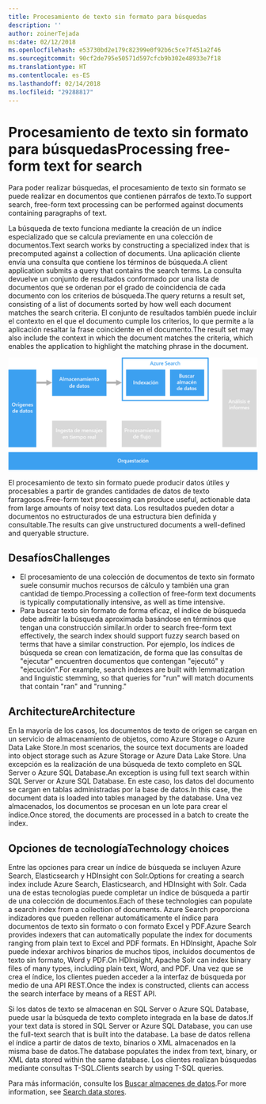 ```yaml
---
title: Procesamiento de texto sin formato para búsquedas
description: ''
author: zoinerTejada
ms:date: 02/12/2018
ms.openlocfilehash: e53730bd2e179c82399e0f92b6c5ce7f451a2f46
ms.sourcegitcommit: 90cf2de795e50571d597cfcb9b302e48933e7f18
ms.translationtype: HT
ms.contentlocale: es-ES
ms.lasthandoff: 02/14/2018
ms.locfileid: "29288817"
---
```

# <a name="processing-free-form-text-for-search"></a><span data-ttu-id="a4cca-102">Procesamiento de texto sin formato para búsquedas</span><span class="sxs-lookup"><span data-stu-id="a4cca-102">Processing free-form text for search</span></span>

<span data-ttu-id="a4cca-103">Para poder realizar búsquedas, el procesamiento de texto sin formato se puede realizar en documentos que contienen párrafos de texto.</span><span class="sxs-lookup"><span data-stu-id="a4cca-103">To support search, free-form text processing can be performed against documents containing paragraphs of text.</span></span>

<span data-ttu-id="a4cca-104">La búsqueda de texto funciona mediante la creación de un índice especializado que se calcula previamente en una colección de documentos.</span><span class="sxs-lookup"><span data-stu-id="a4cca-104">Text search works by constructing a specialized index that is precomputed against a collection of documents.</span></span> <span data-ttu-id="a4cca-105">Una aplicación cliente envía una consulta que contiene los términos de búsqueda.</span><span class="sxs-lookup"><span data-stu-id="a4cca-105">A client application submits a query that contains the search terms.</span></span> <span data-ttu-id="a4cca-106">La consulta devuelve un conjunto de resultados conformado por una lista de documentos que se ordenan por el grado de coincidencia de cada documento con los criterios de búsqueda.</span><span class="sxs-lookup"><span data-stu-id="a4cca-106">The query returns a result set, consisting of a list of documents sorted by how well each document matches the search criteria.</span></span> <span data-ttu-id="a4cca-107">El conjunto de resultados también puede incluir el contexto en el que el documento cumple los criterios, lo que permite a la aplicación resaltar la frase coincidente en el documento.</span><span class="sxs-lookup"><span data-stu-id="a4cca-107">The result set may also include the context in which the document matches the criteria, which enables the application to highlight the matching phrase in the document.</span></span> 

![](./images/search-pipeline.png)

<span data-ttu-id="a4cca-108">El procesamiento de texto sin formato puede producir datos útiles y procesables a partir de grandes cantidades de datos de texto farragosos.</span><span class="sxs-lookup"><span data-stu-id="a4cca-108">Free-form text processing can produce useful, actionable data from large amounts of noisy text data.</span></span> <span data-ttu-id="a4cca-109">Los resultados pueden dotar a documentos no estructurados de una estructura bien definida y consultable.</span><span class="sxs-lookup"><span data-stu-id="a4cca-109">The results can give unstructured documents a well-defined and queryable structure.</span></span>


## <a name="challenges"></a><span data-ttu-id="a4cca-110">Desafíos</span><span class="sxs-lookup"><span data-stu-id="a4cca-110">Challenges</span></span>

- <span data-ttu-id="a4cca-111">El procesamiento de una colección de documentos de texto sin formato suele consumir muchos recursos de cálculo y también una gran cantidad de tiempo.</span><span class="sxs-lookup"><span data-stu-id="a4cca-111">Processing a collection of free-form text documents is typically computationally intensive, as well as time intensive.</span></span>
- <span data-ttu-id="a4cca-112">Para buscar texto sin formato de forma eficaz, el índice de búsqueda debe admitir la búsqueda aproximada basándose en términos que tengan una construcción similar.</span><span class="sxs-lookup"><span data-stu-id="a4cca-112">In order to search free-form text effectively, the search index should support fuzzy search based on terms that have a similar construction.</span></span> <span data-ttu-id="a4cca-113">Por ejemplo, los índices de búsqueda se crean con lematización, de forma que las consultas de "ejecutar" encuentren documentos que contengan "ejecutó" y "ejecución".</span><span class="sxs-lookup"><span data-stu-id="a4cca-113">For example, search indexes are built with lemmatization and linguistic stemming, so that queries for "run" will match documents that contain "ran" and "running."</span></span>

## <a name="architecture"></a><span data-ttu-id="a4cca-114">Architecture</span><span class="sxs-lookup"><span data-stu-id="a4cca-114">Architecture</span></span>

<span data-ttu-id="a4cca-115">En la mayoría de los casos, los documentos de texto de origen se cargan en un servicio de almacenamiento de objetos, como Azure Storage o Azure Data Lake Store.</span><span class="sxs-lookup"><span data-stu-id="a4cca-115">In most scenarios, the source text documents are loaded into object storage such as Azure Storage or Azure Data Lake Store.</span></span> <span data-ttu-id="a4cca-116">Una excepción es la realización de una búsqueda de texto completo en SQL Server o Azure SQL Database.</span><span class="sxs-lookup"><span data-stu-id="a4cca-116">An exception is using full text search within SQL Server or Azure SQL Database.</span></span> <span data-ttu-id="a4cca-117">En este caso, los datos del documento se cargan en tablas administradas por la base de datos.</span><span class="sxs-lookup"><span data-stu-id="a4cca-117">In this case, the document data is loaded into tables managed by the database.</span></span> <span data-ttu-id="a4cca-118">Una vez almacenados, los documentos se procesan en un lote para crear el índice.</span><span class="sxs-lookup"><span data-stu-id="a4cca-118">Once stored, the documents are processed in a batch to create the index.</span></span>

## <a name="technology-choices"></a><span data-ttu-id="a4cca-119">Opciones de tecnología</span><span class="sxs-lookup"><span data-stu-id="a4cca-119">Technology choices</span></span>

<span data-ttu-id="a4cca-120">Entre las opciones para crear un índice de búsqueda se incluyen Azure Search, Elasticsearch y HDInsight con Solr.</span><span class="sxs-lookup"><span data-stu-id="a4cca-120">Options for creating a search index include Azure Search, Elasticsearch, and HDInsight with Solr.</span></span> <span data-ttu-id="a4cca-121">Cada una de estas tecnologías puede completar un índice de búsqueda a partir de una colección de documentos.</span><span class="sxs-lookup"><span data-stu-id="a4cca-121">Each of these technologies can populate a search index from a collection of documents.</span></span> <span data-ttu-id="a4cca-122">Azure Search proporciona indizadores que pueden rellenar automáticamente el índice para documentos de texto sin formato o con formato Excel y PDF.</span><span class="sxs-lookup"><span data-stu-id="a4cca-122">Azure Search provides indexers that can automatically populate the index for documents ranging from plain text to Excel and PDF formats.</span></span> <span data-ttu-id="a4cca-123">En HDInsight, Apache Solr puede indexar archivos binarios de muchos tipos, incluidos documentos de texto sin formato, Word y PDF.</span><span class="sxs-lookup"><span data-stu-id="a4cca-123">On HDInsight, Apache Solr can index binary files of many types, including plain text, Word, and PDF.</span></span> <span data-ttu-id="a4cca-124">Una vez que se crea el índice, los clientes pueden acceder a la interfaz de búsqueda por medio de una API REST.</span><span class="sxs-lookup"><span data-stu-id="a4cca-124">Once the index is constructed, clients can access the search interface by means of a REST API.</span></span> 

<span data-ttu-id="a4cca-125">Si los datos de texto se almacenan en SQL Server o Azure SQL Database, puede usar la búsqueda de texto completo integrada en la base de datos.</span><span class="sxs-lookup"><span data-stu-id="a4cca-125">If your text data is stored in SQL Server or Azure SQL Database, you can use the full-text search that is built into the database.</span></span> <span data-ttu-id="a4cca-126">La base de datos rellena el índice a partir de datos de texto, binarios o XML almacenados en la misma base de datos.</span><span class="sxs-lookup"><span data-stu-id="a4cca-126">The database populates the index from text, binary, or XML data stored within the same database.</span></span> <span data-ttu-id="a4cca-127">Los clientes realizan búsquedas mediante consultas T-SQL.</span><span class="sxs-lookup"><span data-stu-id="a4cca-127">Clients search by using T-SQL queries.</span></span> 

<span data-ttu-id="a4cca-128">Para más información, consulte los [Buscar almacenes de datos](../technology-choices/search-options.md).</span><span class="sxs-lookup"><span data-stu-id="a4cca-128">For more information, see [Search data stores](../technology-choices/search-options.md).</span></span>
